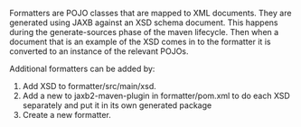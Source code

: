 Formatters are POJO classes that are mapped to XML documents. They are generated using JAXB against an XSD schema document. This happens during the generate-sources phase of the maven lifecycle. Then when a document that is an example of the XSD comes in to the formatter it is converted to an instance of the relevant POJOs.

Additional formatters can be added by:
  1. Add XSD to formatter/src/main/xsd.
  2. Add a new <execution> to jaxb2-maven-plugin in formatter/pom.xml to do each XSD separately and put it in its own generated package
  3. Create a new formatter.



